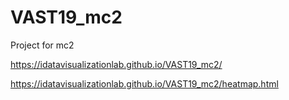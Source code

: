 # VAST19_mc2
Project for mc2

https://idatavisualizationlab.github.io/VAST19_mc2/

https://idatavisualizationlab.github.io/VAST19_mc2/heatmap.html
